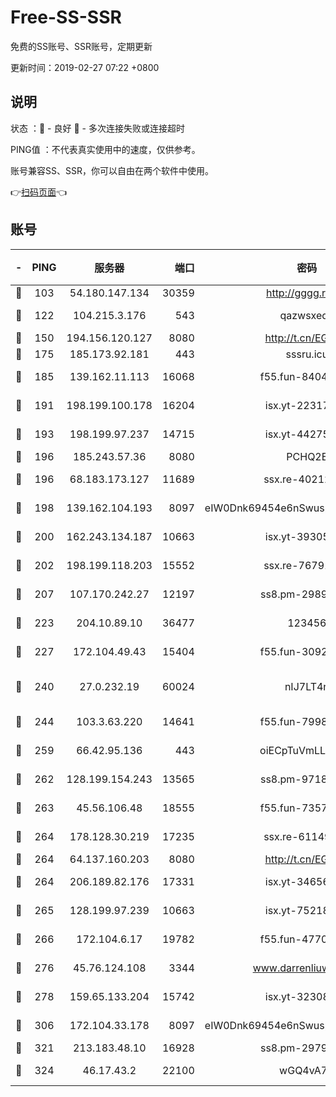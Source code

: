 # Free-SS-SSR

免费的SS账号、SSR账号，定期更新

更新时间：2019-02-27 07:22 +0800

## 说明

状态     ：🙂 - 良好 🙁 - 多次连接失败或连接超时

PING值   ：不代表真实使用中的速度，仅供参考。

账号兼容SS、SSR，你可以自由在两个软件中使用。

👉[扫码页面](https://liesauer.github.io/free-ss-ssr.github.io/)👈

## 账号

|-|PING|服务器|端口|密码|加密方式|区域|
|:----:|:----:|:-----:|-----:|:----:|:----:|:----:|
|🙂|103|54.180.147.134|30359|http://gggg.rocks|chacha20|KR|
|🙂|122|104.215.3.176|543|qazwsxedc|aes-256-gcm|JP|
|🙂|150|194.156.120.127|8080|http://t.cn/EGJIyrl|rc4-md5|RU|
|🙂|175|185.173.92.181|443|sssru.icu|rc4-md5|RU|
|🙂|185|139.162.11.113|16068|f55.fun-84043831|aes-256-cfb|SG|
|🙂|191|198.199.100.178|16204|isx.yt-22317466|aes-256-cfb|US|
|🙂|193|198.199.97.237|14715|isx.yt-44275898|aes-256-cfb|US|
|🙂|196|185.243.57.36|8080|PCHQ2E|rc4-md5|US|
|🙂|196|68.183.173.127|11689|ssx.re-40212864|aes-256-cfb|US|
|🙂|198|139.162.104.193|8097|eIW0Dnk69454e6nSwuspv9DmS201tQ0D|aes-256-cfb|JP|
|🙂|200|162.243.134.187|10663|isx.yt-39305244|aes-256-cfb|US|
|🙂|202|198.199.118.203|15552|ssx.re-76791926|aes-256-cfb|US|
|🙂|207|107.170.242.27|12197|ss8.pm-29892901|aes-256-cfb|US|
|🙂|223|204.10.89.10|36477|123456|aes-256-cfb|US|
|🙂|227|172.104.49.43|15404|f55.fun-30923847|aes-256-cfb|SG|
|🙂|240|27.0.232.19|60024|nIJ7LT4n|xchacha20-ietf-poly1305|HK|
|🙂|244|103.3.63.220|14641|f55.fun-79984823|aes-256-cfb|SG|
|🙂|259|66.42.95.136|443|oiECpTuVmLLxk4Ts|aes-256-cfb|US|
|🙂|262|128.199.154.243|13565|ss8.pm-97184216|aes-256-cfb|SG|
|🙂|263|45.56.106.48|18555|f55.fun-73571297|aes-256-cfb|US|
|🙂|264|178.128.30.219|17235|ssx.re-61149569|aes-256-cfb|SG|
|🙂|264|64.137.160.203|8080|http://t.cn/EGJIyrl|rc4-md5|CA|
|🙂|264|206.189.82.176|17331|isx.yt-34656807|aes-256-cfb|SG|
|🙂|265|128.199.97.239|10663|isx.yt-75218059|aes-256-cfb|SG|
|🙂|266|172.104.6.17|19782|f55.fun-47700700|aes-256-cfb|US|
|🙂|276|45.76.124.108|3344|www.darrenliuwei.com|aes-256-cfb|AU|
|🙂|278|159.65.133.204|15742|isx.yt-32308322|aes-256-cfb|SG|
|🙂|306|172.104.33.178|8097|eIW0Dnk69454e6nSwuspv9DmS201tQ0D|aes-256-cfb|SG|
|🙂|321|213.183.48.10|16928|ss8.pm-29798325|rc4-md5|RU|
|🙂|324|46.17.43.2|22100|wGQ4vA7D|aes-256-gcm|RU|

